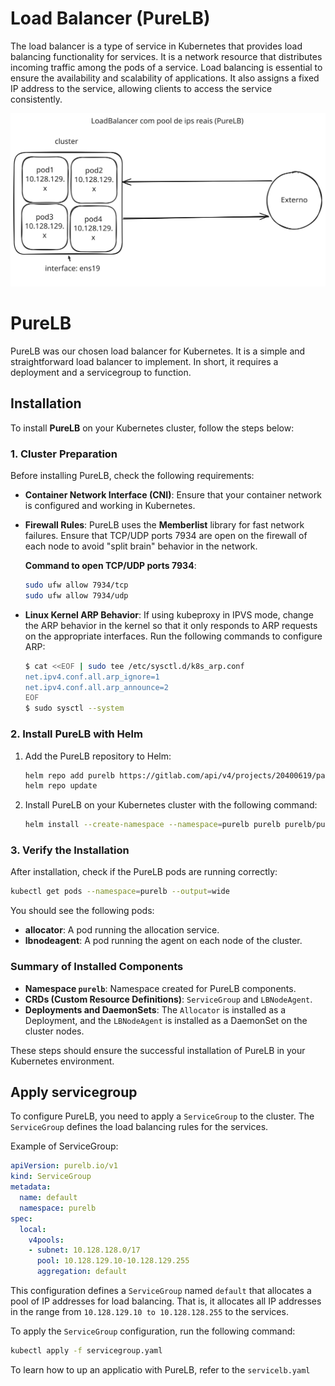 # Load Balancer (PureLB)

The load balancer is a type of service in Kubernetes that provides load balancing functionality for services. It is a network resource that distributes incoming traffic among the pods of a service. Load balancing is essential to ensure the availability and scalability of applications. It also assigns a fixed IP address to the service, allowing clients to access the service consistently.

![alt text](./image-2.svg)

# PureLB

PureLB was our chosen load balancer for Kubernetes. It is a simple and straightforward load balancer to implement. In short, it requires a deployment and a servicegroup to function.

## Installation

To install **PureLB** on your Kubernetes cluster, follow the steps below:

### 1. Cluster Preparation
Before installing PureLB, check the following requirements:

- **Container Network Interface (CNI)**: Ensure that your container network is configured and working in Kubernetes.
- **Firewall Rules**: PureLB uses the **Memberlist** library for fast network failures. Ensure that TCP/UDP ports 7934 are open on the firewall of each node to avoid "split brain" behavior in the network.
  
  **Command to open TCP/UDP ports 7934**:
  ```bash
  sudo ufw allow 7934/tcp
  sudo ufw allow 7934/udp
  ```

- **Linux Kernel ARP Behavior**: If using kubeproxy in IPVS mode, change the ARP behavior in the kernel so that it only responds to ARP requests on the appropriate interfaces. 
  Run the following commands to configure ARP:

  ```bash
  $ cat <<EOF | sudo tee /etc/sysctl.d/k8s_arp.conf
  net.ipv4.conf.all.arp_ignore=1
  net.ipv4.conf.all.arp_announce=2
  EOF
  $ sudo sysctl --system
  ```

### 2. Install PureLB with Helm

1. Add the PureLB repository to Helm:

   ```bash
   helm repo add purelb https://gitlab.com/api/v4/projects/20400619/packages/helm/stable
   helm repo update
   ```

2. Install PureLB on your Kubernetes cluster with the following command:

   ```bash
   helm install --create-namespace --namespace=purelb purelb purelb/purelb
   ```

### 3. Verify the Installation

After installation, check if the PureLB pods are running correctly:

```bash
kubectl get pods --namespace=purelb --output=wide
```

You should see the following pods:

- **allocator**: A pod running the allocation service.
- **lbnodeagent**: A pod running the agent on each node of the cluster.

### Summary of Installed Components

- **Namespace `purelb`**: Namespace created for PureLB components.
- **CRDs (Custom Resource Definitions)**: `ServiceGroup` and `LBNodeAgent`.
- **Deployments and DaemonSets**: The `Allocator` is installed as a Deployment, and the `LBNodeAgent` is installed as a DaemonSet on the cluster nodes.

These steps should ensure the successful installation of PureLB in your Kubernetes environment.

## Apply servicegroup

To configure PureLB, you need to apply a `ServiceGroup` to the cluster. The `ServiceGroup` defines the load balancing rules for the services.

Example of ServiceGroup:

```yaml
apiVersion: purelb.io/v1
kind: ServiceGroup
metadata:
  name: default
  namespace: purelb
spec:
  local:
    v4pools:
    - subnet: 10.128.128.0/17
      pool: 10.128.129.10-10.128.129.255
      aggregation: default
```

This configuration defines a `ServiceGroup` named `default` that allocates a pool of IP addresses for load balancing. That is, it allocates all IP addresses in the range from `10.128.129.10 to 10.128.128.255` to the services.

To apply the `ServiceGroup` configuration, run the following command:

```bash
kubectl apply -f servicegroup.yaml
```

To learn how to up an applicatio with PureLB, refer to the `servicelb.yaml`